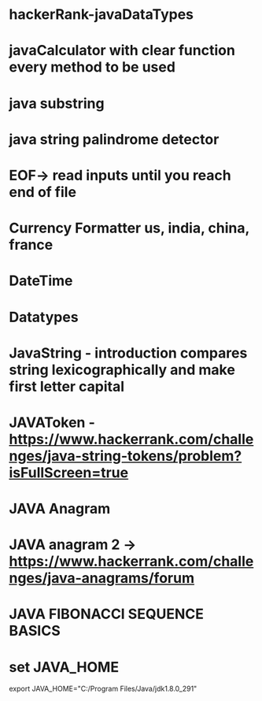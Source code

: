 # hackerRank-javaDataTypes
# javaCalculator with clear function every method to be used
#
# java substring 

# java string palindrome detector
# EOF-> read inputs  until you reach end of file
# Currency Formatter us, india, china, france
# DateTime 
# Datatypes
# JavaString - introduction  compares string lexicographically and make first letter capital

# JAVAToken - https://www.hackerrank.com/challenges/java-string-tokens/problem?isFullScreen=true
# JAVA Anagram
# JAVA anagram 2 -> https://www.hackerrank.com/challenges/java-anagrams/forum

# JAVA FIBONACCI SEQUENCE BASICS

# set JAVA_HOME
export JAVA_HOME="C:/Program Files/Java/jdk1.8.0_291"